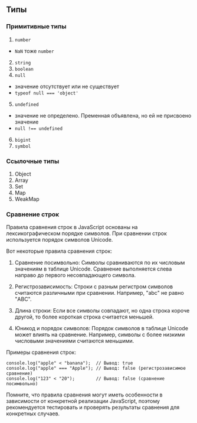 ## Типы

### Примитивные типы
1. `number`
  - `NaN` тоже `number`
2. `string`
3. `boolean`
4. `null`
  - значение отсутствует или не существует
  - `typeof null === 'object'`
5. `undefined`
  - значение не определено. Пременная объявлена, но ей не присвоено значение
  - `null !== undefined`
6. `bigint`
7. `symbol`


### Ссылочные типы
1. Object
2. Array
3. Set
4. Map
5. WeakMap


### Сравнение строк
Правила сравнения строк в JavaScript основаны на лексикографическом порядке символов. При сравнении строк используется порядок символов Unicode.

Вот некоторые правила сравнения строк:

1. Сравнение посимвольно: Символы сравниваются по их числовым значениям в таблице Unicode. Сравнение выполняется слева направо до первого несовпадающего символа.

2. Регистрозависимость: Строки с разным регистром символов считаются различными при сравнении. Например, "abc" не равно "ABC".

3. Длина строки: Если все символы совпадают, но одна строка короче другой, то более короткая строка считается меньшей.

4. Юникод и порядок символов: Порядок символов в таблице Unicode может влиять на сравнение. Например, символы с более низкими числовыми значениями считаются меньшими.

Примеры сравнения строк:

```
console.log("apple" < "banana");  // Вывод: true
console.log("apple" === "Apple"); // Вывод: false (регистрозависимое сравнение)
console.log("123" < "20");        // Вывод: false (сравнение посимвольно)
```


Помните, что правила сравнения могут иметь особенности в зависимости от конкретной реализации JavaScript, поэтому рекомендуется тестировать и проверять результаты сравнения для конкретных случаев.
